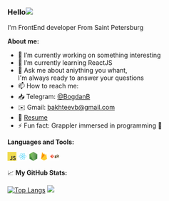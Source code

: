 ### Hello<img src="https://media.giphy.com/media/hvRJCLFzcasrR4ia7z/giphy.gif" width="25px">

I'm FrontEnd developer From Saint Petersburg

**About me:**
- 🔭 I’m currently working on something interesting
- 🌱 I’m currently learning ReactJS
- 💬 Ask me about aniything you whant, <br>
  I'm always ready to answer your questions
- 📫 How to reach me:
- 📥 Telegram: [@BogdanB](https://t.me/Bogdan_Bakhteev)
- ✉️ Gmail: bakhteevb@gmail.com
- 📄 [Resume](https://career.habr.com/bbakhteev)
- ⚡ Fun fact: Grappler immersed in programming 💪

**Languages and Tools:**  

<code><img height="20" src="https://raw.githubusercontent.com/github/explore/80688e429a7d4ef2fca1e82350fe8e3517d3494d/topics/javascript/javascript.png"></code>
<code><img height="20" src="https://raw.githubusercontent.com/github/explore/80688e429a7d4ef2fca1e82350fe8e3517d3494d/topics/react/react.png"></code>
<code><img height="20" src="https://raw.githubusercontent.com/github/explore/80688e429a7d4ef2fca1e82350fe8e3517d3494d/topics/nodejs/nodejs.png"></code>
<code><img height="20" src="https://raw.githubusercontent.com/github/explore/80688e429a7d4ef2fca1e82350fe8e3517d3494d/topics/firebase/firebase.png"></code>
<code><img height="20" src="https://raw.githubusercontent.com/github/explore/80688e429a7d4ef2fca1e82350fe8e3517d3494d/topics/git/git.png"></code>

📈 **My GitHub Stats:**

[![Top Langs](https://github-readme-stats.vercel.app/api/top-langs/?username=Bakhteev&layout=compact&hide_border=true&theme=radical)](https://github.com/Maksim1108) [<img src="https://github-readme-stats.vercel.app/api?username=Bakhteev&show_icons=true&hide_border=true&theme=radical">](https://github.com/Bakhteev)

